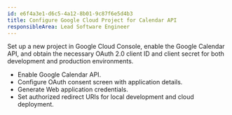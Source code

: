 ```yaml
---
id: e6f4a3e1-d6c5-4a12-8b01-9c87f6e5d4b3
title: Configure Google Cloud Project for Calendar API
responsibleArea: Lead Software Engineer
---
```

Set up a new project in Google Cloud Console, enable the Google Calendar API, and obtain the necessary OAuth 2.0 client ID and client secret for both development and production environments.
*   Enable Google Calendar API.
*   Configure OAuth consent screen with application details.
*   Generate Web application credentials.
*   Set authorized redirect URIs for local development and cloud deployment.